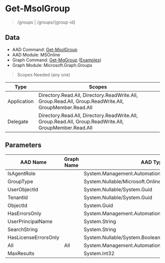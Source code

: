 # Get-MsolGroup

> /groups | /groups/{group-id}

## Data

+ AAD Command: [Get-MsolGroup](https://docs.microsoft.com/en-us/powershell/module/MSOnline/Get-MsolGroup)
+ AAD Module: MSOnline
+ Graph Command: [Get-MgGroup](https://docs.microsoft.com/en-us/powershell/module/Microsoft.Graph.Groups/Get-MgGroup) ([Examples](https://github.com/orgs/msgraph/discussions?discussions_q=Get-MgGroup))
+ Graph Module: Microsoft.Graph.Groups

> Scopes Needed (any one)

|Type|Scopes|
|---|---|
|Application|Directory.Read.All, Directory.ReadWrite.All, Group.Read.All, Group.ReadWrite.All, GroupMember.Read.All|
|Delegate|Directory.Read.All, Directory.ReadWrite.All, Group.Read.All, Group.ReadWrite.All, GroupMember.Read.All|

## Parameters

|AAD Name|Graph Name|AAD Type|Graph Type|Infos|
|---|---|---|---|---|
|IsAgentRole||System.Management.Automation.SwitchParameter|||
|GroupType||System.Nullable/Microsoft.Online.Administration.GroupType|||
|UserObjectId||System.Nullable/System.Guid|||
|TenantId||System.Nullable/System.Guid|||
|ObjectId||System.Guid|||
|HasErrorsOnly||System.Management.Automation.SwitchParameter|||
|UserPrincipalName||System.String|||
|SearchString||System.String|||
|HasLicenseErrorsOnly||System.Nullable/System.Boolean|||
|All|All|System.Management.Automation.SwitchParameter|System.Management.Automation.SwitchParameter||
|MaxResults||System.Int32|||

